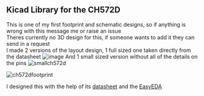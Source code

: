 ## Kicad Library for the CH572D

This is one of my first footprint and schematic designs, so if anything is wrong with this message me or raise an issue
<br>
Theres currently no 3D design for this, if someone wants to add it they can send in a request
<br>
I made 2 versions of the layout design, 1 full sized one taken directly from the datasheet
![image](https://github.com/user-attachments/assets/263a1873-90aa-49b1-80ba-2f440ac58f5e)
And 1 small sized version without all of the details on the pins
![smallch572d](https://github.com/user-attachments/assets/eb2ff16a-ec5f-4f20-8d5f-a4dd9886ede1)

![ch572dfootprint](https://github.com/user-attachments/assets/7a8c10af-1dc7-4d8f-b603-86b3872f8159)

I designed this with the help of its [datasheet](https://www.wch-ic.com/downloads/CH572DS1_PDF.html) and the [EasyEDA](https://jlcpcb.com/partdetail/WCH_Jiangsu_Qin_Heng-CH572D/C46597863)

